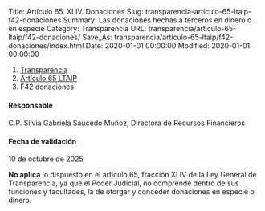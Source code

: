 Title: Artículo 65. XLIV. Donaciones
Slug: transparencia-articulo-65-ltaip-f42-donaciones
Summary: Las donaciones hechas a terceros en dinero o en especie
Category: Transparencia
URL: transparencia/articulo-65-ltaip/f42-donaciones/
Save_As: transparencia/articulo-65-ltaip/f42-donaciones/index.html
Date: 2020-01-01 00:00:00
Modified: 2020-01-01 00:00:00


<nav aria-label="breadcrumb">
<ol class="breadcrumb">
<li class="breadcrumb-item"><a href="../../">Transparencia</a></li>
<li class="breadcrumb-item"><a href="../">Artículo 65 LTAIP</a></li>
<li class="breadcrumb-item active" aria-current="page">F42 donaciones</li>
</ol>
</nav>



#### Responsable

C.P. Silvia Gabriela Saucedo Muñoz, Directora de Recursos Financieros


#### Fecha de validación

10 de octubre de 2025


**No aplica** lo dispuesto en el artículo 65, fracción XLIV de la Ley General de Transparencia, ya que el Poder Judicial, no comprende dentro de sus funciones y facultades, la de otorgar y conceder donaciones en especie o dinero.